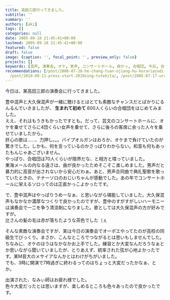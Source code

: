 ```yaml
---
title: 高田三郎行ってきました。
subtitle: ''
summary: ''
authors: [aki]
tags: []
categories: null
date: 2005-09-18 21:45:41+00:00
lastmod: 2005-09-18 21:45:41+00:00
featured: false
draft: false
image: {caption: '', focal_point: '', preview_only: false}
projects: []
keywords: [混声, 演奏会, オケ, 男声, コンサートホール, 良かっ, 合唱団, 今日, 合同, 力押し]
recommendations: [/post/2008-07-20-he-chang-tuan-ojiang-hu-korariazudi-7hui-yan-zou-hui/,
  /post/2010-09-11-press-start-2010xing-tutekita/, /post/2005-07-17-urayamasika/]
---
```

今日は、某高田三郎の演奏会に行ってきました。  
  
豊中混声と大久保混声が一緒に聴けるとはとても素敵なチャンスだとばかりにるんるんでいきましたが、 **生まれて初めて** 600人くらいの合唱団をはじめてみました。  
ええ、それはもうきもかったですとも。だって、芸文のコンサートホールに、オケを乗せてさらに4団くらい女声を乗せて、さらに後ろの客席に余った人々を乗せていましたから。  
肝心の歌は……、力押し。。。パイプオルガンはおろか、オケまで負けていたのが驚きでした。しかも、何を言っているのかさっぱりわからない。和音も何もあったもんじゃあございません。  
やっぱり、合唱団は70人くらいが限界だな、と相方と喋っていました。  
東海メールの内なる遠さは、曲が良かったためそこそこ楽しめました。男声だと暴力的に高音が出されないから安心だわぁ。あと、男声合同曲で典礼聖歌を歌っていたときの、テナーソロのおじいちゃんが感動でした。あの年でコンサートホールに栄えるソロってのは正直かっこよかったです。  
  
で、豊中混声はやっぱりうめーなぁ、と思いながら堪能していました。大久保混声もなかなか濃厚なつくりで良かったのですが、豊中のすがすがしいハーモニーは演奏会で一二を争う清涼剤になりました。歌としては大久保混声の方が好みですが。  
辻さんの髪の毛は赤が落ちたような茶色でした（ぇ  
  
そんな素敵な演奏会ですが、実は今日の演奏会でオーボエやってたのが高校の同級生でびっくり。まさか、こんなところでつながるとは思いもしませんでした。ちなみに、オケのほうはなかなかお上手でした。練習とか大変なんだろうなぁとか思いながら聞いていましたが、とりあえず、統率された弦が心地よかったです。某M音大のメサイアなんかとはわけがちがいました。  
でも、3時に開演で7時過ぎに終わるってのはちょっと大変だったかなぁ、とか。  
  
出演された、なみぃ師はお疲れ様でした。  
色々大変だったとは思いますが、楽しめるところも色々あったので良かったです。


